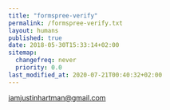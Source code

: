 ```yaml
---
title: "formspree-verify"
permalink: /formspree-verify.txt
layout: humans
published: true
date: 2018-05-30T15:33:14+02:00
sitemap: 
  changefreq: never
  priority: 0.0
last_modified_at: 2020-07-21T00:40:32+02:00
---
```

iamjustinhartman@gmail.com
